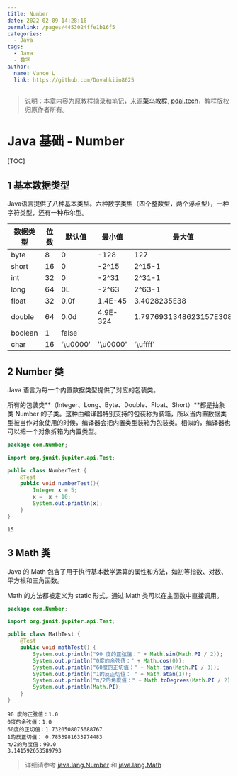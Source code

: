 ```yaml
---
title: Number
date: 2022-02-09 14:28:16
permalink: /pages/4453024ffe1b16f5
categories:
  - Java
tags:
  - Java
  - 数字
author:
  name: Vance L
  link: https://github.com/Dovahkiin8625
---
```


> 说明：本章内容为原教程摘录和笔记，来源[菜鸟教程](https://www.runoob.com), [pdai.tech](https://www.pdai.tech/)，教程版权归原作者所有。

# Java 基础 - Number



[TOC]

## 1 基本数据类型

Java语言提供了八种基本类型。六种数字类型（四个整数型，两个浮点型），一种字符类型，还有一种布尔型。

| 数据类型 | 位数 | 默认值   | 最小值   | 最大值                 | 包装类              |
| -------- | ---- | -------- | -------- | ---------------------- | ------------------- |
| byte     | 8    | 0        | -128     | 127                    | java.lang.Byte      |
| short    | 16   | 0        | -2^15    | 2^15-1                 | java.lang.Short     |
| int      | 32   | 0        | -2^31    | 2^31-1                 | java.lang.Integer   |
| long     | 64   | 0L       | -2^63    | 2^63-1                 | java.lang.Long      |
| float    | 32   | 0.0f     | 1.4E-45  | 3.4028235E38           | java.lang.Float     |
| double   | 64   | 0.0d     | 4.9E-324 | 1.7976931348623157E308 | java.lang.Double    |
| boolean  | 1    | false    |          |                        | java.lang.Boolean   |
| char     | 16   | '\u0000' | '\u0000' | '\uffff'               | java.lang.Character |

## 2 Number 类

Java 语言为每一个内置数据类型提供了对应的包装类。

所有的包装类**（Integer、Long、Byte、Double、Float、Short）**都是抽象类 Number 的子类。这种由编译器特别支持的包装称为装箱，所以当内置数据类型被当作对象使用的时候，编译器会把内置类型装箱为包装类。相似的，编译器也可以把一个对象拆箱为内置类型。

```java
package com.Number;

import org.junit.jupiter.api.Test;

public class NumberTest {
    @Test
    public void numberTest(){
        Integer x = 5;
        x =  x + 10;
        System.out.println(x);
    }
}
```

```
15
```

## 3 Math 类

Java 的 Math 包含了用于执行基本数学运算的属性和方法，如初等指数、对数、平方根和三角函数。

Math 的方法都被定义为 static 形式，通过 Math 类可以在主函数中直接调用。

```java
package com.Number;

import org.junit.jupiter.api.Test;

public class MathTest {
    @Test
    public void mathTest() {
        System.out.println("90 度的正弦值：" + Math.sin(Math.PI / 2));
        System.out.println("0度的余弦值：" + Math.cos(0));
        System.out.println("60度的正切值：" + Math.tan(Math.PI / 3));
        System.out.println("1的反正切值： " + Math.atan(1));
        System.out.println("π/2的角度值：" + Math.toDegrees(Math.PI / 2));
        System.out.println(Math.PI);
    }
}
```

```
90 度的正弦值：1.0
0度的余弦值：1.0
60度的正切值：1.7320508075688767
1的反正切值： 0.7853981633974483
π/2的角度值：90.0
3.141592653589793
```



> 详细请参考 [java.lang.Number](https://docs.oracle.com/en/java/javase/17/docs/api/java.base/java/lang/Number.html) 和 [java.lang.Math](https://docs.oracle.com/en/java/javase/17/docs/api/java.base/java/lang/Math.html)
